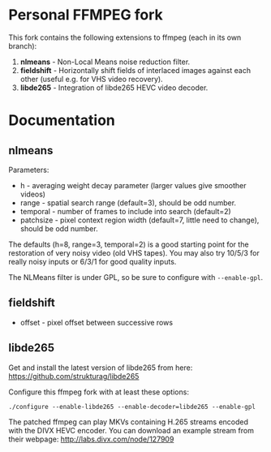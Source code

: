 Personal FFMPEG fork
====================

This fork contains the following extensions to ffmpeg (each in its own branch):  
1. **nlmeans** - Non-Local Means noise reduction filter.  
2. **fieldshift** - Horizontally shift fields of interlaced images against each other (useful e.g. for VHS video recovery).  
3. **libde265** - Integration of libde265 HEVC video decoder.  



Documentation
=============

nlmeans
-------
Parameters:
* h - averaging weight decay parameter (larger values give smoother videos)
* range - spatial search range (default=3), should be odd number.
* temporal - number of frames to include into search (default=2)
* patchsize - pixel context region width (default=7, little need to change), should be odd number.

The defaults (h=8, range=3, temporal=2) is a good starting point for the
restoration of very noisy video (old VHS tapes). You may also try 10/5/3
for really noisy inputs or 6/3/1 for good quality inputs.

The NLMeans filter is under GPL, so be sure to configure with `--enable-gpl`.


fieldshift
----------

* offset - pixel offset between successive rows


libde265
--------

Get and install the latest version of libde265 from here: https://github.com/strukturag/libde265

Configure this ffmpeg fork with at least these options:

    ./configure --enable-libde265 --enable-decoder=libde265 --enable-gpl

The patched ffmpeg can play MKVs containing H.265 streams encoded with
the DIVX HEVC encoder. You can download an example stream from their
webpage:
    http://labs.divx.com/node/127909
